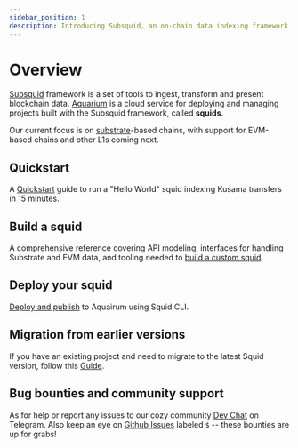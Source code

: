 ```yaml
---
sidebar_position: 1
description: Introducing Subsquid, an on-chain data indexing framework and a platform for serverless Web3 APIs.
---
```


# Overview

[Subsquid](https://subsquid.io/) framework is a set of tools to ingest, transform and present blockchain data.
[Aquarium](https://app.subsquid.io) is a cloud service for deploying and managing projects built with the Subsquid framework, called **squids**.

Our current focus is on [substrate](https://substrate.io)-based chains,
with support for EVM-based chains and other L1s coming next.

## Quickstart

A [Quickstart](/docs/quickstart) guide to run a "Hello World" squid indexing Kusama transfers in 15 minutes.

## Build a squid

A comprehensive reference covering API modeling, interfaces for handling Substrate and EVM data, and tooling needed to [build a custom squid](/docs/develop-a-squid/).

## Deploy your squid 

[Deploy and publish](/docs/deploy-squid) to Aquairum using Squid CLI.

## Migration from earlier versions

If you have an existing project and need to migrate to the latest Squid version, follow this [Guide](/docs/guides/migrate-to-fire-squid).

## Bug bounties and community support

As for help or report any issues to our cozy community [Dev Chat](https://t.me/HydraDevs) on Telegram. Also keep an eye on [Github Issues](https://github.com/subsquid/squid/issues) labeled `$` -- these bounties are up for grabs!
